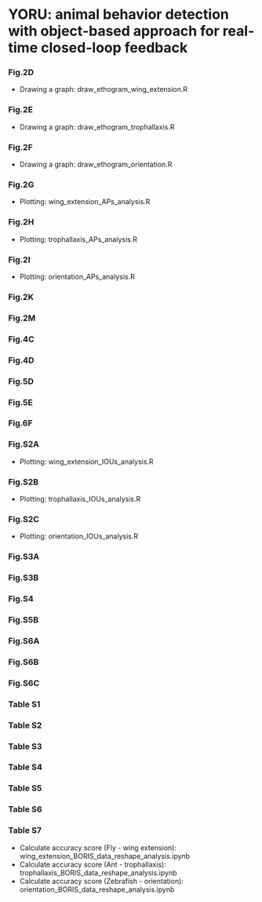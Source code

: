 # YORU: animal behavior detection with object-based approach for real-time closed-loop feedback

### Fig.2D  
- Drawing a graph: draw_ethogram_wing_extension.R  

### Fig.2E  
- Drawing a graph: draw_ethogram_trophallaxis.R  

### Fig.2F  
- Drawing a graph: draw_ethogram_orientation.R  

### Fig.2G  
- Plotting: wing_extension_APs_analysis.R

### Fig.2H  
- Plotting: trophallaxis_APs_analysis.R

### Fig.2I  
- Plotting: orientation_APs_analysis.R


### Fig.2K


### Fig.2M


### Fig.4C

### Fig.4D


### Fig.5D


### Fig.5E

### Fig.6F

### Fig.S2A  
- Plotting: wing_extension_IOUs_analysis.R

### Fig.S2B  
- Plotting: trophallaxis_IOUs_analysis.R

### Fig.S2C  
- Plotting: orientation_IOUs_analysis.R

### Fig.S3A

### Fig.S3B

### Fig.S4


### Fig.S5B


### Fig.S6A

### Fig.S6B

### Fig.S6C

### Table S1

### Table S2

### Table S3

### Table S4

### Table S5

### Table S6

### Table S7



- Calculate accuracy score (Fly - wing extension): wing_extension_BORIS_data_reshape_analysis.ipynb  
- Calculate accuracy score (Ant - trophallaxis): trophallaxis_BORIS_data_reshape_analysis.ipynb  
- Calculate accuracy score (Zebrafish - orientation): orientation_BORIS_data_reshape_analysis.ipynb

